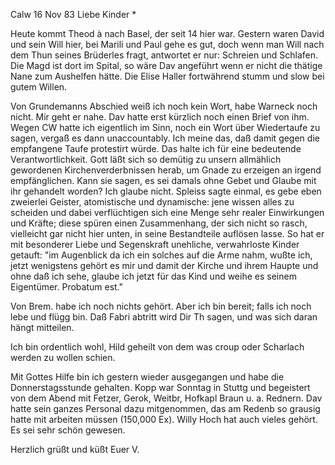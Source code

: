  Calw 16 Nov 83
Liebe Kinder <Marie>*

Heute kommt Theod à nach Basel, der seit 14 hier war. Gestern waren David und sein Will hier, bei Marili und Paul gehe es gut, doch wenn man Will nach dem Thun seines Brüderles fragt, antwortet er nur: Schreien und Schlafen. Die Magd ist dort im Spital, so wäre Dav angeführt wenn er nicht die thätige Nane zum Aushelfen hätte. Die Elise Haller fortwährend stumm und slow bei gutem Willen.

Von Grundemanns Abschied weiß ich noch kein Wort, habe Warneck noch nicht. Mir geht er nahe. Dav hatte erst kürzlich noch einen Brief von ihm. 
Wegen CW hatte ich eigentlich im Sinn, noch ein Wort über Wiedertaufe zu sagen, vergaß es dann unaccountably. Ich meine das, daß damit gegen die empfangene Taufe protestirt würde. Das halte ich für eine bedeutende Verantwortlichkeit. Gott läßt sich so demütig zu unsern allmählich gewordenen Kirchenverderbnissen herab, um Gnade zu erzeigen an irgend empfänglichen. Kann sie sagen, es sei damals ohne Gebet und Glaube mit ihr gehandelt worden? Ich glaube nicht. Spleiss sagte einmal, es gebe eben zweierlei Geister, atomistische und dynamische: jene wissen alles zu scheiden und dabei verflüchtigen sich eine Menge sehr realer Einwirkungen und Kräfte; diese spüren einen Zusammenhang, der sich nicht so rasch, vielleicht gar nicht hier unten, in seine Bestandteile auflösen lasse. So hat er mit besonderer Liebe und Segenskraft unehliche, verwahrloste Kinder getauft: "im Augenblick da ich ein solches auf die Arme nahm, wußte ich, jetzt wenigstens gehört es mir und damit der Kirche und ihrem Haupte und ohne daß ich sehe, glaube ich jetzt für das Kind und weihe es seinem Eigentümer. Probatum est."

Von Brem. habe ich noch nichts gehört. Aber ich bin bereit; falls ich noch lebe und flügg bin. Daß Fabri abtritt wird Dir Th sagen, und was sich daran hängt mitteilen.

Ich bin ordentlich wohl, Hild geheilt von dem was croup oder Scharlach werden zu wollen schien.

Mit Gottes Hilfe bin ich gestern wieder ausgegangen und habe die Donnerstagsstunde gehalten. Kopp war Sonntag in Stuttg und begeistert von dem Abend mit Fetzer, Gerok, Weitbr, Hofkapl Braun u. a. Rednern. Dav hatte sein ganzes Personal dazu mitgenommen, das am Redenb so grausig hatte mit arbeiten müssen (150,000 Ex). Willy Hoch hat auch vieles gehört. Es sei sehr schön gewesen.

 Herzlich grüßt und küßt
 Euer V.
